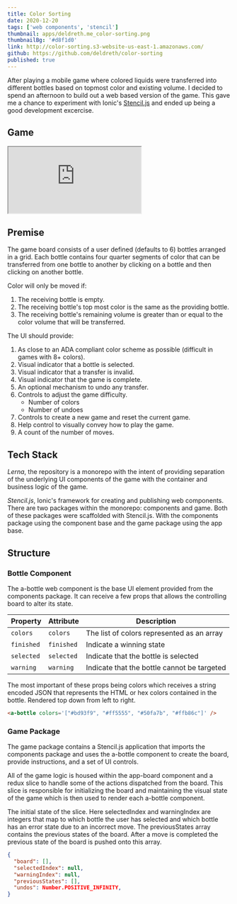 ```yaml
---
title: Color Sorting
date: 2020-12-20
tags: ['web components', 'stencil']
thumbnail: apps/deldreth.me_color-sorting.png
thumbnailBg: '#d8f1d0'
link: http://color-sorting.s3-website-us-east-1.amazonaws.com/
github: https://github.com/deldreth/color-sorting
published: true
---
```


After playing a mobile game where colored liquids were transferred into different bottles based on topmost color and existing volume. I decided to spend an afternoon to build out a web based version of the game. This gave me a chance to experiment with Ionic's [Stencil.js](https://stenciljs.com/) and ended up being a good development excercise.

<!--more-->

<script type="module" src="https://d2uwzzm709sjwb.cloudfront.net/components/components.esm.js" crossorigin="anonymous"></script>

## Game

<iframe src="https://d2uwzzm709sjwb.cloudfront.net/" class="w-full h-96"></iframe>

## Premise

The game board consists of a user defined (defaults to 6) bottles arranged in a grid. Each bottle contains four quarter segments of color that can be transferred from one bottle to another by clicking on a bottle and then clicking on another bottle.

Color will only be moved if:

1. The receiving bottle is empty.
1. The receiving bottle's top most color is the same as the providing bottle.
1. The receiving bottle's remaining volume is greater than or equal to the color volume that will be transferred.

The UI should provide:

1. As close to an ADA compliant color scheme as possible (difficult in games with 8+ colors).
1. Visual indicator that a bottle is selected.
1. Visual indicator that a transfer is invalid.
1. Visual indicator that the game is complete.
1. An optional mechanism to undo any transfer.
1. Controls to adjust the game difficulty.
   - Number of colors
   - Number of undoes
1. Controls to create a new game and reset the current game.
1. Help control to visually convey how to play the game.
1. A count of the number of moves.

## Tech Stack

_Lerna_, the repository is a monorepo with the intent of providing separation of the underlying UI components of the game with the container and business logic of the game.

_Stencil.js_, Ionic's framework for creating and publishing web components. There are two packages within the monorepo: components and game. Both of these packages were scaffolded with Stencil.js. With the components package using the component base and the game package using the app base.

## Structure

### Bottle Component

<div class="flex">
  <div>
	  <a-bottle colors='["rebeccapurple"]'/>
  </div>

  <div class="flex-1 ml-4">
    The a-bottle web component is the base UI element provided from the components package. It can receive a few props that allows the controlling board to alter its state.
  </div>
</div>

| Property   | Attribute  | Description                                 |
| ---------- | ---------- | ------------------------------------------- |
| `colors`   | `colors`   | The list of colors represented as an array  |
| `finished` | `finished` | Indicate a winning state                    |
| `selected` | `selected` | Indicate that the bottle is selected        |
| `warning`  | `warning`  | Indicate that the bottle cannot be targeted |

<div class="flex">
  <div class="flex-1 mr-4">
    The most important of these props being colors which receives a string encoded JSON that represents the HTML or hex colors contained in the bottle. Rendered top down from left to right.

```html
<a-bottle colors='["#bd93f9", "#ff5555", "#50fa7b", "#ffb86c"]' />
```

  </div>

  <div>
    <a-bottle colors='["#bd93f9", "#ff5555", "#50fa7b", "#ffb86c"]'/>
  </div>
</div>

### Game Package

The game package contains a Stencil.js application that imports the components package and uses the a-bottle component to create the board, provide instructions, and a set of UI controls.

All of the game logic is housed within the app-board component and a redux slice to handle some of the actions dispatched from the board. This slice is responsible for initializing the board and maintaining the visual state of the game which is then used to render each a-bottle component.

The initial state of the slice. Here selectedIndex and warningIndex are integers that map to which bottle the user has selected and which bottle has an error state due to an incorrect move. The previousStates array contains the previous states of the board. After a move is completed the previous state of the board is pushed onto this array.

```json
{
  "board": [],
  "selectedIndex": null,
  "warningIndex": null,
  "previousStates": [],
  "undos": Number.POSITIVE_INFINITY,
}
```
